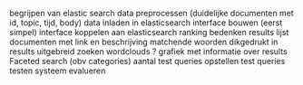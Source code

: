 begrijpen van elastic search
data preprocessen (duidelijke documenten met id, topic, tijd, body)
data inladen in elasticsearch
interface bouwen (eerst simpel)
interface koppelen aan elasticsearch
ranking bedenken
results lijst documenten met link en beschrijving
matchende woorden dikgedrukt in results
uitgebreid zoeken
wordclouds ? 
grafiek met informatie over results
Faceted search (obv categories)
aantal test queries opstellen
test queries testen
systeem evalueren
